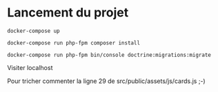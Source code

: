 # Lancement du projet

```
docker-compose up

docker-compose run php-fpm composer install

docker-compose run php-fpm bin/console doctrine:migrations:migrate

```
Visiter localhost


Pour tricher commenter la ligne 29 de src/public/assets/js/cards.js ;-)
